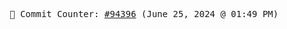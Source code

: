 <p align="center">
    <samp>
        📮 Commit Counter: <a href="https://github.com/Javascript-void0/Javascript-void0/commits/main">#94396</a> (June 25, 2024 @ 01:49 PM)
    </samp>
</p>